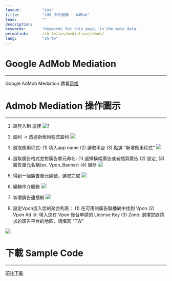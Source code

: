 ```yaml
---
layout:         "ios"
title:          "iOS 中介服務 - AdMob"
lead:           ""
description:
keywords:       'Keywords for this page, in the meta data'
permalink:      /zh-tw/ios/mediation/admob/
lang:           "zh-tw"
---
```

# Google AdMob Mediation
--------
Google AdMob Mediation 請看[這裡]

# Admob Mediation 操作圖示
-----

1. 請登入到 [這裡][a]
![1]

2. 盈利 -&gt; 透過新應用程式盈利
![][2]

3. 選取應用程式:
  (1) 填入app name
  (2) 選取平台
  (3) 點選 “新增應用程式"
![][3]

4. 選取廣告格式並對廣告單元命名: (1) 選擇橫幅廣告或者插頁廣告 (2) 設定,  (3) 廣告單元名稱(ex. Vpon\_Banner)  (4) 儲存
![][4]

5. 得到一組廣告單元編號，選取完成
![][5]

6. 編輯中介服務
![][6]

7. 新增廣告連播網
![][7]

8. 設定Vpon進入您的聚合列表：
(1) 在可用的廣告聯播網中找到 Vpon
(2) Vpon Ad Id: 填入您在 Vpon 後台申請的 License Key
(3) Zone: 選擇您欲請求的廣告平台的地區，請填寫 "TW"

![][8]



# 下載 Sample Code
---
[前往下載]


[這裡]: https://developers.google.com/admob/ios/quick-start
[a]: http://www.google.com/admob/
[1]:  {{site.imgurl}}/AdMobScreenshotTradChineseAndroid1.png
[2]:  {{site.imgurl}}/AdMobScreenshotTradChineseAndroid2.png
[3]:  {{site.imgurl}}/AdMobScreenshotTradChineseAndroid3.png
[4]:  {{site.imgurl}}/AdMobScreenshotTradChineseAndroid4.png
[5]:  {{site.imgurl}}/AdMobScreenshotTradChineseAndroid5.png
[6]:  {{site.imgurl}}/AdMobScreenshotTradChineseAndroid6.png
[7]:  {{site.imgurl}}/AdMobScreenshotTradChineseAndroid7.png
[8]:  {{site.imgurl}}/AdMobScreenshotTradChineseAndroid8.png
[前往下載]: {{site.baseurl}}/zh-tw/ios/download
